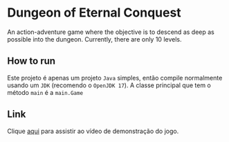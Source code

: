 # Dungeon of Eternal Conquest

An action-adventure game where the objective is to descend as deep as possible into the dungeon. Currently, there are only 10 levels.

## How to run

Este projeto é apenas um projeto `Java` simples, então compile normalmente usando um `JDK` (recomendo o `OpenJDK 17`). A classe principal que tem o método `main` é a `main.Game`

## Link

Clique [aqui](https://www.youtube.com/watch?v=s8YLqPCxTTI) para assistir ao vídeo de demonstração do jogo.
